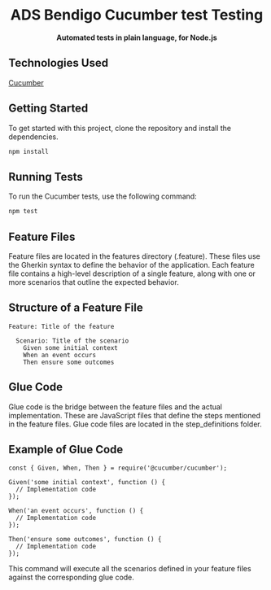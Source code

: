 <h1 align="center">
  ADS Bendigo Cucumber test Testing
</h1>
<p align="center">
  <b>Automated tests in plain language, for Node.js</b>
</p>

## Technologies Used

[Cucumber](https://cucumber.io/docs/installation/javascript/)

## Getting Started

To get started with this project, clone the repository and install the dependencies.

```bash
npm install
```

## Running Tests
To run the Cucumber tests, use the following command:

```bash
npm test
```

## Feature Files

Feature files are located in the features directory (.feature). These files use the Gherkin syntax to define the behavior of the application. Each feature file contains a high-level description of a single feature, along with one or more scenarios that outline the expected behavior.

## Structure of a Feature File

```gherkin
Feature: Title of the feature

  Scenario: Title of the scenario
    Given some initial context
    When an event occurs
    Then ensure some outcomes
```

## Glue Code

Glue code is the bridge between the feature files and the actual implementation. These are JavaScript files that define the steps mentioned in the feature files. Glue code files are located in the step_definitions folder.

## Example of Glue Code

```gherkin
const { Given, When, Then } = require('@cucumber/cucumber');

Given('some initial context', function () {
  // Implementation code
});

When('an event occurs', function () {
  // Implementation code
});

Then('ensure some outcomes', function () {
  // Implementation code
});
```

This command will execute all the scenarios defined in your feature files against the corresponding glue code.

